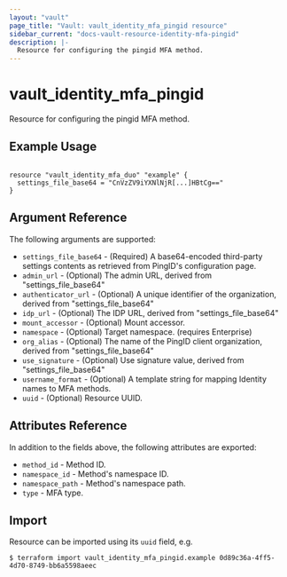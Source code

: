 ```yaml
---
layout: "vault"
page_title: "Vault: vault_identity_mfa_pingid resource"
sidebar_current: "docs-vault-resource-identity-mfa-pingid"
description: |-
  Resource for configuring the pingid MFA method.
---
```


# vault_identity_mfa_pingid

Resource for configuring the pingid MFA method.

## Example Usage

```hcl

resource "vault_identity_mfa_duo" "example" {
  settings_file_base64 = "CnVzZV9iYXNlNjR[...]HBtCg=="
}

```

## Argument Reference

The following arguments are supported:

* `settings_file_base64` - (Required) A base64-encoded third-party settings contents as retrieved from PingID's configuration page.
* `admin_url` - (Optional) The admin URL, derived from "settings_file_base64"
* `authenticator_url` - (Optional) A unique identifier of the organization, derived from "settings_file_base64"
* `idp_url` - (Optional) The IDP URL, derived from "settings_file_base64"
* `mount_accessor` - (Optional) Mount accessor.
* `namespace` - (Optional) Target namespace. (requires Enterprise)
* `org_alias` - (Optional) The name of the PingID client organization, derived from "settings_file_base64"
* `use_signature` - (Optional) Use signature value, derived from "settings_file_base64"
* `username_format` - (Optional) A template string for mapping Identity names to MFA methods.
* `uuid` - (Optional) Resource UUID.

## Attributes Reference


In addition to the fields above, the following attributes are exported:

* `method_id` - Method ID.
* `namespace_id` - Method's namespace ID.
* `namespace_path` - Method's namespace path.
* `type` - MFA type.

## Import

Resource can be imported using its `uuid` field, e.g.

```
$ terraform import vault_identity_mfa_pingid.example 0d89c36a-4ff5-4d70-8749-bb6a5598aeec
```
